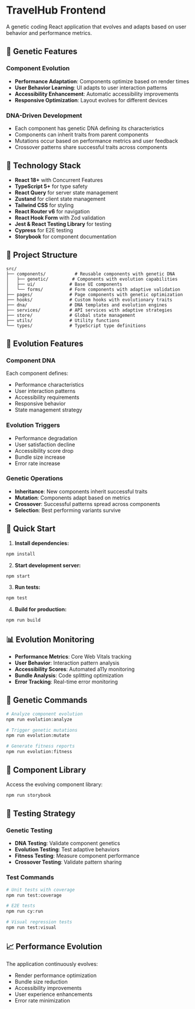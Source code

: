 # TravelHub Frontend

A genetic coding React application that evolves and adapts based on user behavior and performance metrics.

## 🧬 Genetic Features

### Component Evolution
- **Performance Adaptation**: Components optimize based on render times
- **User Behavior Learning**: UI adapts to user interaction patterns
- **Accessibility Enhancement**: Automatic accessibility improvements
- **Responsive Optimization**: Layout evolves for different devices

### DNA-Driven Development
- Each component has genetic DNA defining its characteristics
- Components can inherit traits from parent components
- Mutations occur based on performance metrics and user feedback
- Crossover patterns share successful traits across components

## 🚀 Technology Stack

- **React 18+** with Concurrent Features
- **TypeScript 5+** for type safety
- **React Query** for server state management
- **Zustand** for client state management
- **Tailwind CSS** for styling
- **React Router v6** for navigation
- **React Hook Form** with Zod validation
- **Jest & React Testing Library** for testing
- **Cypress** for E2E testing
- **Storybook** for component documentation

## 📁 Project Structure

```
src/
├── components/           # Reusable components with genetic DNA
│   ├── genetic/         # Components with evolution capabilities
│   ├── ui/             # Base UI components
│   └── forms/          # Form components with adaptive validation
├── pages/              # Page components with genetic optimization
├── hooks/              # Custom hooks with evolutionary traits
├── dna/                # DNA templates and evolution engines
├── services/           # API services with adaptive strategies
├── store/              # Global state management
├── utils/              # Utility functions
└── types/              # TypeScript type definitions
```

## 🧪 Evolution Features

### Component DNA
Each component defines:
- Performance characteristics
- User interaction patterns
- Accessibility requirements
- Responsive behavior
- State management strategy

### Evolution Triggers
- Performance degradation
- User satisfaction decline
- Accessibility score drop
- Bundle size increase
- Error rate increase

### Genetic Operations
- **Inheritance**: New components inherit successful traits
- **Mutation**: Components adapt based on metrics
- **Crossover**: Successful patterns spread across components
- **Selection**: Best performing variants survive

## 🚀 Quick Start

1. **Install dependencies:**
```bash
npm install
```

2. **Start development server:**
```bash
npm start
```

3. **Run tests:**
```bash
npm test
```

4. **Build for production:**
```bash
npm run build
```

## 📊 Evolution Monitoring

- **Performance Metrics**: Core Web Vitals tracking
- **User Behavior**: Interaction pattern analysis
- **Accessibility Scores**: Automated a11y monitoring
- **Bundle Analysis**: Code splitting optimization
- **Error Tracking**: Real-time error monitoring

## 🧬 Genetic Commands

```bash
# Analyze component evolution
npm run evolution:analyze

# Trigger genetic mutations
npm run evolution:mutate

# Generate fitness reports
npm run evolution:fitness
```

## 🎨 Component Library

Access the evolving component library:
```bash
npm run storybook
```

## 🧪 Testing Strategy

### Genetic Testing
- **DNA Testing**: Validate component genetics
- **Evolution Testing**: Test adaptive behaviors
- **Fitness Testing**: Measure component performance
- **Crossover Testing**: Validate pattern sharing

### Test Commands
```bash
# Unit tests with coverage
npm run test:coverage

# E2E tests
npm run cy:run

# Visual regression tests
npm run test:visual
```

## 📈 Performance Evolution

The application continuously evolves:
- Render performance optimization
- Bundle size reduction
- Accessibility improvements
- User experience enhancements
- Error rate minimization